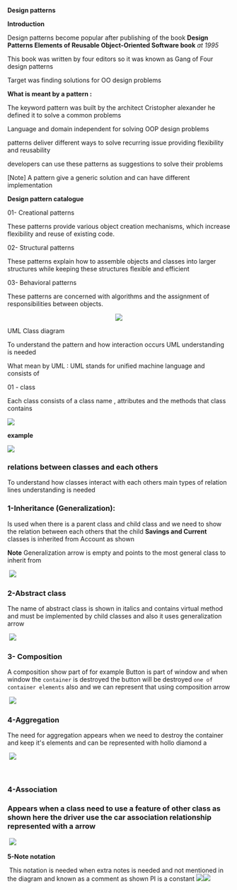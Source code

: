 **Design patterns**

**Introduction**

Design patterns become popular after publishing of the book **Design Patterns  Elements of Reusable Object-Oriented Software book** *at 1995*

This book was written by four editors so it was known as Gang of Four design patterns

Target was finding solutions for OO design problems

**What is meant by a pattern :**

The keyword pattern was built by the architect Cristopher alexander  he defined it to solve a common problems 

Language and domain independent for solving OOP design problems

patterns deliver different ways to solve recurring issue providing flexibility and reusability 

developers can use these patterns as suggestions to solve their problems 

[Note] A pattern give a generic solution and can have different implementation 

**Design pattern catalogue**

01- Creational patterns

These patterns provide various object creation mechanisms, which increase flexibility and reuse of existing code.

02- Structural patterns

These patterns explain how to assemble objects and classes into larger structures while keeping these structures flexible and efficient

03- Behavioral patterns

These patterns are concerned with algorithms and the assignment of responsibilities between objects.

 <p align="center">
  <img src="/img/img9.jpg" />  
</p>


UML Class diagram

To understand the pattern and how interaction occurs  UML  understanding is needed

What mean by UML : UML stands for unified machine language and consists of 

01 - class 

Each class consists of a class name , attributes and the methods that class contains 

![](/img/img10.PNG)

**example**

![](/img/img11.PNG)

### relations between classes and each others

To understand how classes interact with each others main types of relation lines understanding is needed

### 1-Inheritance (Generalization):

Is used when there is a parent class and child class and we need to show the relation between each others that the child **Savings and Current** classes is inherited from Account as shown 

**Note** Generalization arrow is empty and points to the most general class to inherit from 

​                                                                                                                                                        ![](/img/img12.PNG)

### 2-Abstract class 

The name of abstract class is shown in italics  and contains virtual method and must be implemented by child classes and also it uses generalization arrow

​                                                                                                                       ![](/img/img13.PNG)



### 3- Composition 

A composition show part of for example Button is part of window and when window the `container`  is destroyed the button will be destroyed `one of container elements`  also and we can represent that using composition  arrow

​                                                                                                                                          ![](/img/img14.PNG)

### 4-Aggregation

The need for aggregation appears when we need to destroy the container and keep it's elements and can be represented with hollo diamond a

​																																	        ![](/img/img15.PNG)

​                      																												                                                                     

### 4-Association

### Appears when   a class need  to use a feature of other class  as shown here the driver use the  car  association relationship represented with a arrow 

​                                                                                                                                ![](/img/img16.PNG)

**5-Note notation** 

​    This  notation is needed  when extra notes is needed and not mentioned in the diagram and known as a comment  as shown PI is a constant                                                                                                                              																																							![](/img/img17.PNG)![](/img/img18.PNG)



